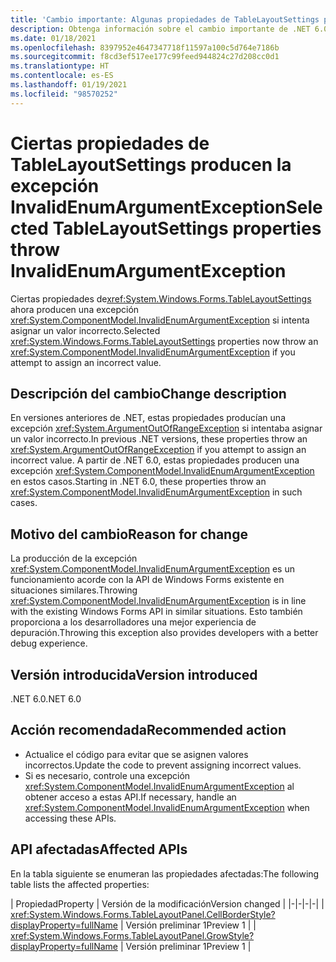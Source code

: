 ```yaml
---
title: 'Cambio importante: Algunas propiedades de TableLayoutSettings producen una excepción InvalidEnumArgumentException.'
description: Obtenga información sobre el cambio importante de .NET 6.0 que provoca que algunas API de TableLayoutSettings produzcan una excepción InvalidEnumArgumentException para argumentos no válidos.
ms.date: 01/18/2021
ms.openlocfilehash: 8397952e4647347718f11597a100c5d764e7186b
ms.sourcegitcommit: f8cd3ef517ee177c99feed944824c27d208cc0d1
ms.translationtype: HT
ms.contentlocale: es-ES
ms.lasthandoff: 01/19/2021
ms.locfileid: "98570252"
---
```

# <a name="selected-tablelayoutsettings-properties-throw-invalidenumargumentexception"></a><span data-ttu-id="20861-103">Ciertas propiedades de TableLayoutSettings producen la excepción InvalidEnumArgumentException</span><span class="sxs-lookup"><span data-stu-id="20861-103">Selected TableLayoutSettings properties throw InvalidEnumArgumentException</span></span>

<span data-ttu-id="20861-104">Ciertas propiedades de<xref:System.Windows.Forms.TableLayoutSettings> ahora producen una excepción <xref:System.ComponentModel.InvalidEnumArgumentException> si intenta asignar un valor incorrecto.</span><span class="sxs-lookup"><span data-stu-id="20861-104">Selected <xref:System.Windows.Forms.TableLayoutSettings> properties now throw an <xref:System.ComponentModel.InvalidEnumArgumentException> if you attempt to assign an incorrect value.</span></span>

## <a name="change-description"></a><span data-ttu-id="20861-105">Descripción del cambio</span><span class="sxs-lookup"><span data-stu-id="20861-105">Change description</span></span>

<span data-ttu-id="20861-106">En versiones anteriores de .NET, estas propiedades producían una excepción <xref:System.ArgumentOutOfRangeException> si intentaba asignar un valor incorrecto.</span><span class="sxs-lookup"><span data-stu-id="20861-106">In previous .NET versions, these properties throw an <xref:System.ArgumentOutOfRangeException> if you attempt to assign an incorrect value.</span></span> <span data-ttu-id="20861-107">A partir de .NET 6.0, estas propiedades producen una excepción <xref:System.ComponentModel.InvalidEnumArgumentException> en estos casos.</span><span class="sxs-lookup"><span data-stu-id="20861-107">Starting in .NET 6.0, these properties throw an <xref:System.ComponentModel.InvalidEnumArgumentException> in such cases.</span></span>

## <a name="reason-for-change"></a><span data-ttu-id="20861-108">Motivo del cambio</span><span class="sxs-lookup"><span data-stu-id="20861-108">Reason for change</span></span>

<span data-ttu-id="20861-109">La producción de la excepción <xref:System.ComponentModel.InvalidEnumArgumentException> es un funcionamiento acorde con la API de Windows Forms existente en situaciones similares.</span><span class="sxs-lookup"><span data-stu-id="20861-109">Throwing <xref:System.ComponentModel.InvalidEnumArgumentException> is in line with the existing Windows Forms API in similar situations.</span></span> <span data-ttu-id="20861-110">Esto también proporciona a los desarrolladores una mejor experiencia de depuración.</span><span class="sxs-lookup"><span data-stu-id="20861-110">Throwing this exception also provides developers with a better debug experience.</span></span>

## <a name="version-introduced"></a><span data-ttu-id="20861-111">Versión introducida</span><span class="sxs-lookup"><span data-stu-id="20861-111">Version introduced</span></span>

<span data-ttu-id="20861-112">.NET 6.0</span><span class="sxs-lookup"><span data-stu-id="20861-112">.NET 6.0</span></span>

## <a name="recommended-action"></a><span data-ttu-id="20861-113">Acción recomendada</span><span class="sxs-lookup"><span data-stu-id="20861-113">Recommended action</span></span>

- <span data-ttu-id="20861-114">Actualice el código para evitar que se asignen valores incorrectos.</span><span class="sxs-lookup"><span data-stu-id="20861-114">Update the code to prevent assigning incorrect values.</span></span>
- <span data-ttu-id="20861-115">Si es necesario, controle una excepción <xref:System.ComponentModel.InvalidEnumArgumentException> al obtener acceso a estas API.</span><span class="sxs-lookup"><span data-stu-id="20861-115">If necessary, handle an <xref:System.ComponentModel.InvalidEnumArgumentException> when accessing these APIs.</span></span>

## <a name="affected-apis"></a><span data-ttu-id="20861-116">API afectadas</span><span class="sxs-lookup"><span data-stu-id="20861-116">Affected APIs</span></span>

<span data-ttu-id="20861-117">En la tabla siguiente se enumeran las propiedades afectadas:</span><span class="sxs-lookup"><span data-stu-id="20861-117">The following table lists the affected properties:</span></span>

| <span data-ttu-id="20861-118">Propiedad</span><span class="sxs-lookup"><span data-stu-id="20861-118">Property</span></span> | <span data-ttu-id="20861-119">Versión de la modificación</span><span class="sxs-lookup"><span data-stu-id="20861-119">Version changed</span></span> |
|-|-|-|-|
| <xref:System.Windows.Forms.TableLayoutPanel.CellBorderStyle?displayProperty=fullName> | <span data-ttu-id="20861-120">Versión preliminar 1</span><span class="sxs-lookup"><span data-stu-id="20861-120">Preview 1</span></span> |
| <xref:System.Windows.Forms.TableLayoutPanel.GrowStyle?displayProperty=fullName> | <span data-ttu-id="20861-121">Versión preliminar 1</span><span class="sxs-lookup"><span data-stu-id="20861-121">Preview 1</span></span> |

<!--

### Affected APIs

- `P:System.Windows.Forms.TableLayoutPanel.CellBorderStyle`
- `P:System.Windows.Forms.TableLayoutPanel.GrowStyle`

### Category

Windows Forms

-->

